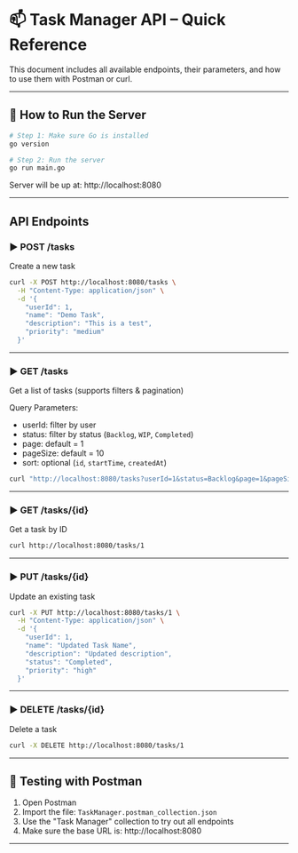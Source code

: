 # 📫 Task Manager API – Quick Reference

This document includes all available endpoints, their parameters, and how to use them with Postman or curl.

---

## 🔧 How to Run the Server

```bash
# Step 1: Make sure Go is installed
go version

# Step 2: Run the server
go run main.go
```

Server will be up at: http://localhost:8080

---

##  API Endpoints

### ▶ POST /tasks  
Create a new task

```bash
curl -X POST http://localhost:8080/tasks \
  -H "Content-Type: application/json" \
  -d '{
    "userId": 1,
    "name": "Demo Task",
    "description": "This is a test",
    "priority": "medium"
  }'
```

---

### ▶ GET /tasks  
Get a list of tasks (supports filters & pagination)

Query Parameters:

- userId: filter by user
- status: filter by status (`Backlog`, `WIP`, `Completed`)
- page: default = 1
- pageSize: default = 10
- sort: optional (`id`, `startTime`, `createdAt`)

```bash
curl "http://localhost:8080/tasks?userId=1&status=Backlog&page=1&pageSize=5"
```

---

### ▶ GET /tasks/{id}  
Get a task by ID

```bash
curl http://localhost:8080/tasks/1
```

---

### ▶ PUT /tasks/{id}  
Update an existing task

```bash
curl -X PUT http://localhost:8080/tasks/1 \
  -H "Content-Type: application/json" \
  -d '{
    "userId": 1,
    "name": "Updated Task Name",
    "description": "Updated description",
    "status": "Completed",
    "priority": "high"
  }'
```

---

### ▶ DELETE /tasks/{id}  
Delete a task

```bash
curl -X DELETE http://localhost:8080/tasks/1
```

---

## 🧪 Testing with Postman

1. Open Postman
2. Import the file: `TaskManager.postman_collection.json`
3. Use the "Task Manager" collection to try out all endpoints
4. Make sure the base URL is: http://localhost:8080

---